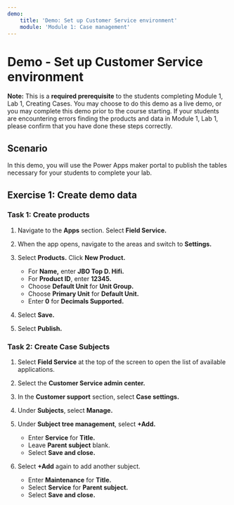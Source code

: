 ```yaml
---
demo:
    title: 'Demo: Set up Customer Service environment'
    module: 'Module 1: Case management'
---
```


# Demo - Set up Customer Service environment

**Note:** This is a **required prerequisite** to the students completing Module 1, Lab 1, Creating Cases. You may choose to do this demo as a live demo, or you may complete this demo prior to the course starting. If your students are encountering errors finding the products and data in Module 1, Lab 1, please confirm that you have done these steps correctly. 

## Scenario 

In this demo, you will use the Power Apps maker portal to publish the tables necessary for your students to complete your lab. 

## Exercise 1: Create demo data

### Task 1: Create products

1. Navigate to the **Apps** section. Select **Field Service.**

1. When the app opens, navigate to the areas and switch to **Settings.**

1. Select **Products.** Click **New Product.**
    - For **Name,** enter **JBO Top D. Hifi.**
    - For **Product ID**, enter **12345.**
    - Choose **Default Unit** for **Unit Group.**
    - Choose **Primary Unit** for **Default Unit.**
    - Enter **0** for **Decimals Supported.**
 
1. Select **Save.**

1. Select **Publish.**

### Task 2: Create Case Subjects 

1. Select **Field Service** at the top of the screen to open the list of available applications.

1. Select the **Customer Service admin center.**

1. In the **Customer support** section, select **Case settings.**

1. Under **Subjects**, select **Manage.**

1. Under **Subject tree management**, select **+Add.**
    - Enter **Service** for **Title.**
    - Leave **Parent subject** blank. 
    - Select **Save and close.**

1. Select **+Add** again to add another subject.
    - Enter **Maintenance** for **Title.**
    - Select **Service** for **Parent subject.**
    - Select **Save and close.**


